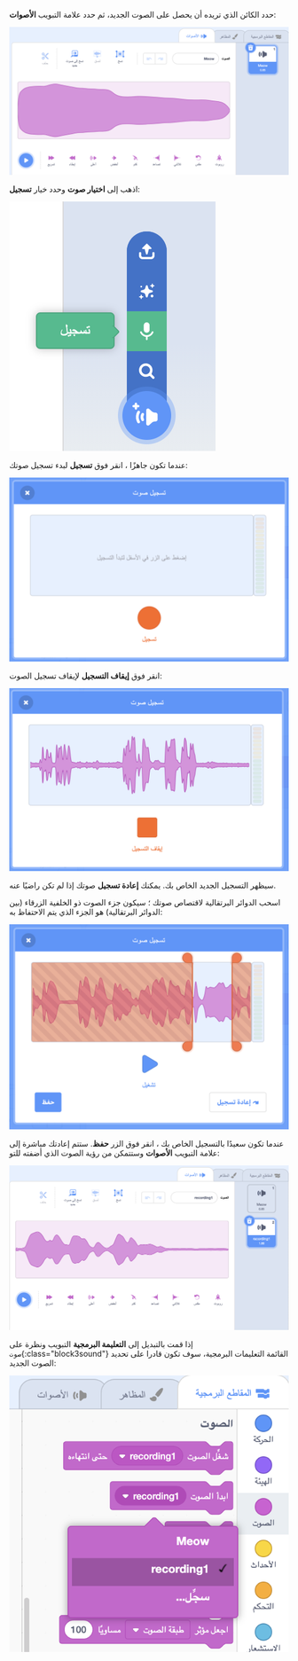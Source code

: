 حدد الكائن الذي تريده أن يحصل على الصوت الجديد، ثم حدد علامة التبويب **الأصوات**:

![فتح علامة التبويب الأصوات في محرر سكراتش.](images/sounds-tab.png)

اذهب إلى **اختيار صوت** وحدد خيار **تسجيل**:

![قائمة "اختيار الصوت" ، مع تحديد الخيار "تسجيل".](images/record-sound-button.png)

عندما تكون جاهزًا ، انقر فوق **تسجيل** لبدء تسجيل صوتك:

![النافذة المنبثقة "تسجيل الصوت" مع الزر "تسجيل".](images/record-sound.png)

انقر فوق **إيقاف التسجيل** لإيقاف تسجيل الصوت:

![النافذة المنبثقة "تسجيل الصوت" مع زر "إيقاف التسجيل".](images/stop-recording-sound.png)

سيظهر التسجيل الجديد الخاص بك. يمكنك **إعادة تسجيل** صوتك إذا لم تكن راضيًا عنه.

اسحب الدوائر البرتقالية لاقتصاص صوتك ؛ سيكون جزء الصوت ذو الخلفية الزرقاء (بين الدوائر البرتقالية) هو الجزء الذي يتم الاحتفاظ به:

![الصوت المسجل بالكامل بدوائر برتقالية معدلة لإظهار جزء فقط من الصوت داخل خلفية زرقاء. بقية الصوت في منطقة مظللة باللون البرتقالي.](images/crop-your-sound.png)

عندما تكون سعيدًا بالتسجيل الخاص بك ، انقر فوق الزر **حفظ**. ستتم إعادتك مباشرة إلى علامة التبويب **الأصوات** وستتمكن من رؤية الصوت الذي أضفته للتو:

![علامة التبويب الأصوات مع تسجيل 1 في قائمة الأصوات.](images/new-sound-inserted.png)

إذا قمت بالتبديل إلى **التعليمة البرمجية** التبويب ونظرة على `صوت`{:class="block3sound"} القائمة التعليمات البرمجية، سوف تكون قادرا على تحديد الصوت الجديد:

![قائمة كتل الصوت ، مع تسجيل 1 متاح للاستخدام داخل الكتل.](images/sound-blocks-menu.png)
